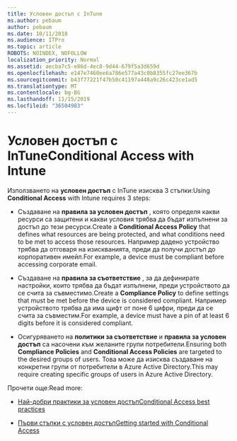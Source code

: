 ```yaml
---
title: Условен достъп с InTune
ms.author: pebaum
author: pebaum
ms.date: 10/11/2018
ms.audience: ITPro
ms.topic: article
ROBOTS: NOINDEX, NOFOLLOW
localization_priority: Normal
ms.assetid: aecba7c5-e86d-4ec8-9d44-679f5a3d659d
ms.openlocfilehash: e147e7460ee6a786e577a43c0b8355fc27ee367b
ms.sourcegitcommit: b43f77221f47b50c41197a448a9c26c423ce1ad5
ms.translationtype: MT
ms.contentlocale: bg-BG
ms.lasthandoff: 11/15/2019
ms.locfileid: "36504983"
---
```

# <a name="conditional-access-with-intune"></a><span data-ttu-id="049f1-102">Условен достъп с InTune</span><span class="sxs-lookup"><span data-stu-id="049f1-102">Conditional Access with Intune</span></span>

<span data-ttu-id="049f1-103">Използването на **условен достъп** с InTune изисква 3 стъпки:</span><span class="sxs-lookup"><span data-stu-id="049f1-103">Using **Conditional Access** with Intune requires 3 steps:</span></span> 
  
- <span data-ttu-id="049f1-104">Създаване на **правила за условен достъп** , която определя какви ресурси са защитени и какви условия трябва да бъдат изпълнени за достъп до тези ресурси.</span><span class="sxs-lookup"><span data-stu-id="049f1-104">Create a **Conditional Access Policy** that defines what resources are being protected, and what conditions need to be met to access those resources.</span></span> <span data-ttu-id="049f1-105">Например дадено устройство трябва да отговаря на изискванията, преди да получи достъп до корпоративен имейл.</span><span class="sxs-lookup"><span data-stu-id="049f1-105">For example, a device must be compliant before accessing corporate email.</span></span> 
    
- <span data-ttu-id="049f1-106">Създаване на **правила за съответствие** , за да дефинирате настройки, които трябва да бъдат изпълнени, преди устройството да се счита за съвместимо.</span><span class="sxs-lookup"><span data-stu-id="049f1-106">Create a **Compliance Policy** to define settings that must be met before the device is considered compliant.</span></span> <span data-ttu-id="049f1-107">Например устройството трябва да има щифт от поне 6 цифри, преди да се счита за съвместим.</span><span class="sxs-lookup"><span data-stu-id="049f1-107">For example, a device must have a pin of at least 6 digits before it is considered compliant.</span></span> 
    
- <span data-ttu-id="049f1-108">Осигуряването на **политики за съответствие** и **правила за условен достъп** са насочени към желаните групи потребители.</span><span class="sxs-lookup"><span data-stu-id="049f1-108">Ensuring both **Compliance Policies** and **Conditional Access Policies** are targeted to the desired groups of users.</span></span> <span data-ttu-id="049f1-109">Това може да изисква създаване на конкретни групи от потребители в Azure Active Directory.</span><span class="sxs-lookup"><span data-stu-id="049f1-109">This may require creating specific groups of users in Azure Active Directory.</span></span> 
    
<span data-ttu-id="049f1-110">Прочети още:</span><span class="sxs-lookup"><span data-stu-id="049f1-110">Read more:</span></span>
  
- [<span data-ttu-id="049f1-111">Най-добри практики за условен достъп</span><span class="sxs-lookup"><span data-stu-id="049f1-111">Conditional Access best practices</span></span>](https://docs.microsoft.com/azure/active-directory/conditional-access/best-practices)
    
- [<span data-ttu-id="049f1-112">Първи стъпки с условен достъп</span><span class="sxs-lookup"><span data-stu-id="049f1-112">Getting started with Conditional Access </span></span>](https://docs.microsoft.com/azure/active-directory/active-directory-conditional-access-azure-portal-get-started)
    

